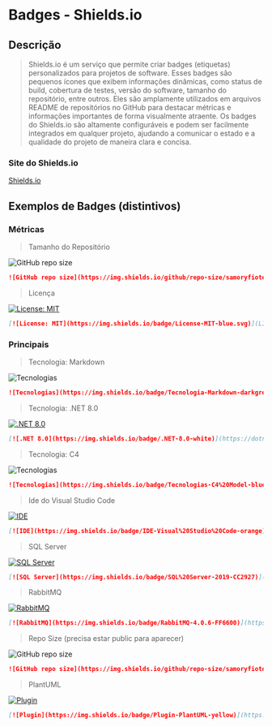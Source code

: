 # Badges - Shields.io

## Descrição

>Shields.io é um serviço que permite criar badges (etiquetas) personalizados para projetos de software. Esses badges são pequenos ícones que exibem informações dinâmicas, como status de build, cobertura de testes, versão do software, tamanho do repositório, entre outros. Eles são amplamente utilizados em arquivos README de repositórios no GitHub para destacar métricas e informações importantes de forma visualmente atraente. Os badges do Shields.io são altamente configuráveis e podem ser facilmente integrados em qualquer projeto, ajudando a comunicar o estado e a qualidade do projeto de maneira clara e concisa.

### Site do Shields.io

[Shields.io](https://shields.io/)

## Exemplos de Badges (distintivos)

### Métricas

> Tamanho do Repositório

![GitHub repo size](https://img.shields.io/github/repo-size/samoryfiotec/Markdown?label=RepoSize&color=brown&style=flat&suffix=KB)

```markdown
![GitHub repo size](https://img.shields.io/github/repo-size/samoryfiotec/Markdown?label=RepoSize&color=brown&style=flat&suffix=KB)
````

> Licença

[![License: MIT](https://img.shields.io/badge/License-MIT-blue.svg)](LICENSE)

```markdown
[![License: MIT](https://img.shields.io/badge/License-MIT-blue.svg)](LICENSE)
```


### Principais

> Tecnologia: Markdown

![Tecnologias](https://img.shields.io/badge/Tecnologia-Markdown-darkgreen)

```markdown
![Tecnologias](https://img.shields.io/badge/Tecnologia-Markdown-darkgreen)
```

> Tecnologia: .NET 8.0

[![.NET 8.0](https://img.shields.io/badge/.NET-8.0-white)](https://dotnet.microsoft.com/)

```markdown
[![.NET 8.0](https://img.shields.io/badge/.NET-8.0-white)](https://dotnet.microsoft.com/)
```

> Tecnologia: C4

![Tecnologias](https://img.shields.io/badge/Tecnologias-C4%20Model-blue)

```markdown
![Tecnologias](https://img.shields.io/badge/Tecnologias-C4%20Model-blue)
```

> Ide do Visual Studio Code

[![IDE](https://img.shields.io/badge/IDE-Visual%20Studio%20Code-orange)](https://code.visualstudio.com/)

```markdown
[![IDE](https://img.shields.io/badge/IDE-Visual%20Studio%20Code-orange)](https://code.visualstudio.com/)
```

> SQL Server

[![SQL Server](https://img.shields.io/badge/SQL%20Server-2019-CC2927)](https://www.microsoft.com/en-us/sql-server)

```markdown
[![SQL Server](https://img.shields.io/badge/SQL%20Server-2019-CC2927)](https://www.microsoft.com/en-us/sql-server)
```

> RabbitMQ

[![RabbitMQ](https://img.shields.io/badge/RabbitMQ-4.0.6-FF6600)](https://www.rabbitmq.com/)

```markdown
[![RabbitMQ](https://img.shields.io/badge/RabbitMQ-4.0.6-FF6600)](https://www.rabbitmq.com/)
```

> Repo Size (precisa estar public para aparecer)

![GitHub repo size](https://img.shields.io/github/repo-size/samoryfiotec/Markdown?label=Repo%20Size&color=brown&style=flat&suffix=KB)

```markdown
![GitHub repo size](https://img.shields.io/github/repo-size/samoryfiotec/Markdown?label=Repo%20Size&color=brown&style=flat&suffix=KB)
```

> PlantUML

[![Plugin](https://img.shields.io/badge/Plugin-PlantUML-yellow)](https://plantuml.com/)

```markdown
[![Plugin](https://img.shields.io/badge/Plugin-PlantUML-yellow)](https://plantuml.com/)    
```
